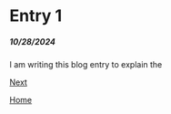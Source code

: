 # Entry 1
##### 10/28/2024

I am writing this blog entry to explain the 


[Next](entry02.md)

[Home](../README.md)
